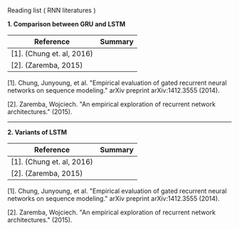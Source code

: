 Reading list ( RNN literatures )

**1. Comparison between GRU and LSTM**

| Reference        |Summary | 
| ------------- | ------------- | 
| \[1]. (Chung et. al, 2016)      |  | 
| \[2]. (Zaremba, 2015)     |  | 



\[1]. Chung, Junyoung, et al. "Empirical evaluation of gated recurrent neural networks on sequence modeling." arXiv preprint arXiv:1412.3555 (2014).

\[2]. Zaremba, Wojciech. "An empirical exploration of recurrent network architectures." (2015).


-----------------------------------------------------------------------------

**2. Variants of LSTM**

| Reference        |Summary | 
| ------------- | ------------- | 
| \[1]. (Chung et. al, 2016)      |  | 
| \[2]. (Zaremba, 2015)     |  | 



\[1]. Chung, Junyoung, et al. "Empirical evaluation of gated recurrent neural networks on sequence modeling." arXiv preprint arXiv:1412.3555 (2014).

\[2]. Zaremba, Wojciech. "An empirical exploration of recurrent network architectures." (2015).

